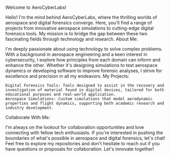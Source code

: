 Welcome to AeroCyberLabs!

Hello! I'm the mind behind AeroCyberLabs, where the thrilling worlds of aerospace and digital forensics converge. Here, you'll find a range of projects from innovative aerospace simulations to cutting-edge digital forensics tools. My mission is to bridge the gap between these two fascinating fields through technology and research.
About Me:

I'm deeply passionate about using technology to solve complex problems. With a background in aerospace engineering and a keen interest in cybersecurity, I explore how principles from each domain can inform and enhance the other. Whether it's designing simulations to test aerospace dynamics or developing software to improve forensic analyses, I strive for excellence and precision in all my endeavors.
My Projects:

    Digital Forensics Tools: Tools designed to assist in the recovery and investigation of material found in digital devices, tailored for both educational purposes and real-world application.
    Aerospace Simulations: Custom simulations that model aerodynamic properties and flight dynamics, supporting both academic research and industry development.

Collaborate With Me:

I'm always on the lookout for collaboration opportunities and love connecting with fellow tech enthusiasts. If you're interested in pushing the boundaries of what's possible in aerospace and digital forensics, let's chat!
Feel free to explore my repositories and don't hesitate to reach out if you have questions or proposals for collaboration. Let's innovate together!
